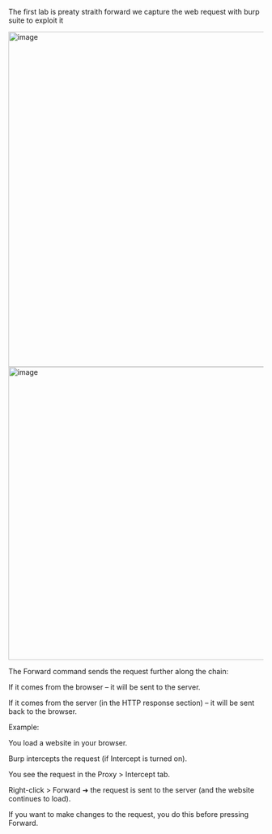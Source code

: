 The first lab is preaty straith forward we capture the web request with burp suite to exploit it

<img width="1290" height="661" alt="image" src="https://github.com/user-attachments/assets/5e6d7c24-ef93-4a95-9ca5-bad8a43c6ba4" />

<img width="1046" height="578" alt="image" src="https://github.com/user-attachments/assets/af04e68e-e8af-4a1d-8eda-2d19cbda95cf" />

The Forward command sends the request further along the chain:

If it comes from the browser – it will be sent to the server.

If it comes from the server (in the HTTP response section) – it will be sent back to the browser.

Example:

You load a website in your browser.

Burp intercepts the request (if Intercept is turned on).

You see the request in the Proxy > Intercept tab.

Right-click > Forward ➜ the request is sent to the server (and the website continues to load).

If you want to make changes to the request, you do this before pressing Forward.


